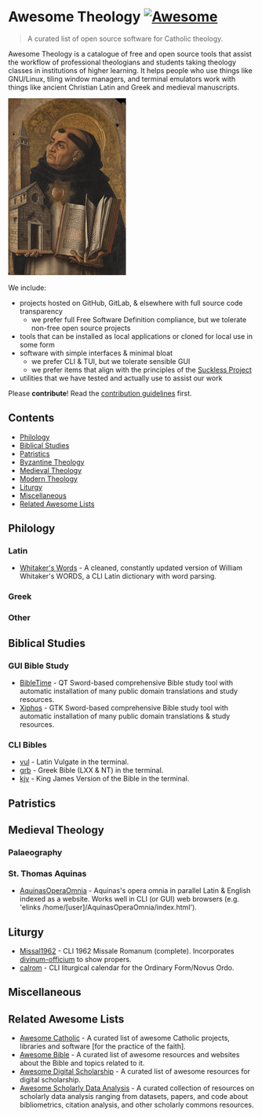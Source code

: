 # Awesome Theology [![Awesome](https://awesome.re/badge-flat2.svg)](https://awesome.re)

> A curated list of open source software for Catholic theology.

Awesome Theology is a catalogue of free and open source tools that assist the workflow of professional theologians and students taking theology classes in institutions of higher learning. It helps people who use things like GNU/Linux, tiling window managers, and terminal emulators work with things like ancient Christian Latin and Greek and medieval manuscripts.

![aquinas](aquinas.png)

We include:
- projects hosted on GitHub, GitLab, & elsewhere with full source code transparency
    - we prefer full Free Software Definition compliance, but we tolerate non-free open source projects
- tools that can be installed as local applications or cloned for local use in some form
- software with simple interfaces & minimal bloat
    - we prefer CLI & TUI, but we tolerate sensible GUI
    - we prefer items that align with the principles of the [Suckless Project](https://suckless.org/)
- utilities that we have tested and actually use to assist our work

Please **contribute**! Read the [contribution guidelines](contributing.md) first.

## Contents

- [Philology](#philology)
- [Biblical Studies](#bible)
- [Patristics](#patristics)
- [Byzantine Theology](#byzantine-theology)
- [Medieval Theology](#medieval-theology)
- [Modern Theology](#modern-theology)
- [Liturgy](#liturgy)
- [Miscellaneous](#miscellaneous)
- [Related Awesome Lists](#related-awesome-lists)

## Philology

### Latin

- [Whitaker's Words](https://github.com/srophe/srophe-app-data) - A cleaned, constantly updated version of William Whitaker's WORDS, a CLI Latin dictionary with word parsing.

### Greek

### Other

## Biblical Studies

### GUI Bible Study
- [BibleTime](https://github.com/bibletime/bibletime) - QT Sword-based comprehensive Bible study tool with automatic installation of many public domain translations and study resources.
- [Xiphos](https://github.com/crosswire/xiphos) - GTK Sword-based comprehensive Bible study tool with automatic installation of many public domain translations & study resources.

### CLI Bibles
- [vul](https://github.com/LukeSmithxyz/vul) - Latin Vulgate in the terminal.
- [grb](https://github.com/LukeSmithxyz/grb) - Greek Bible (LXX & NT) in the terminal.
- [kjv](https://github.com/bontibon/kjv) - King James Version of the Bible in the terminal.

## Patristics

## Medieval Theology

### Palaeography

### St. Thomas Aquinas

- [AquinasOperaOmnia](https://github.com/Geremia/AquinasOperaOmnia) - Aquinas's opera omnia in parallel Latin & English indexed as a website. Works well in CLI (or GUI) web browsers (e.g. 'elinks /home/[user]/AquinasOperaOmnia/index.html').

## Liturgy

- [Missal1962](https://github.com/mmolenda/Missal1962) - CLI 1962 Missale Romanum (complete). Incorporates [divinum-officium](https://github.com/DivinumOfficium/divinum-officium) to show propers.
- [calrom](https://github.com/calendarium-romanum/calrom) - CLI liturgical calendar for the Ordinary Form/Novus Ordo.

## Miscellaneous

## Related Awesome Lists

- [Awesome Catholic](https://github.com/servusDei2018/awesome-catholic) - A curated list of awesome Catholic projects, libraries and software [for the practice of the faith].
- [Awesome Bible](https://github.com/awesome-bible/awesome-bible.github.io) - A curated list of awesome resources and websites about the Bible and topics related to it.
- [Awesome Digital Scholarship](https://github.com/ubc-library-rc/awesome-digital-scholarship) - A curated list of awesome resources for digital scholarship.
- [Awesome Scholarly Data Analysis](https://github.com/napsternxg/awesome-scholarly-data-analysis) - A curated collection of resources on scholarly data analysis ranging from datasets, papers, and code about bibliometrics, citation analysis, and other scholarly commons resources.
